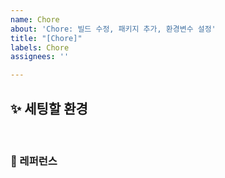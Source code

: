 ```yaml
---
name: Chore
about: 'Chore: 빌드 수정, 패키지 추가, 환경변수 설정'
title: "[Chore]"
labels: Chore
assignees: ''

---
```


## ✨ 세팅할 환경

<br>

### 📕 레퍼런스

